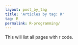 ```yaml
---
layout: post_by_tag
title: 'Articles by tag: R'
tag: R
permalink: R-programming/
---
```


This will list all pages with r code.
